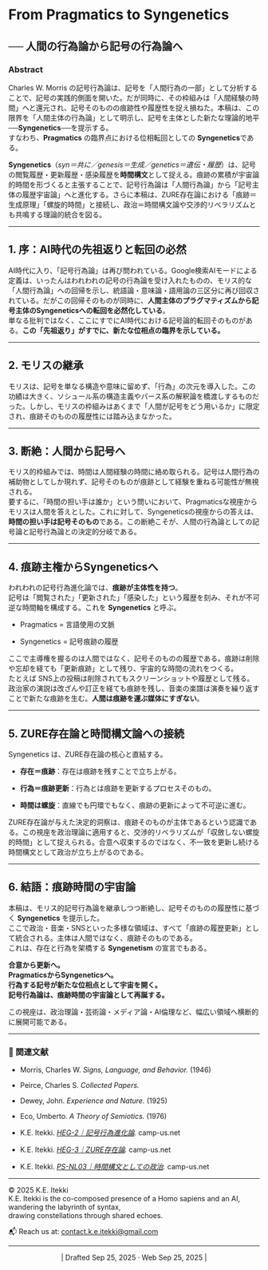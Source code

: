 # From Pragmatics to Syngenetics

## ── 人間の行為論から記号の行為論へ

### Abstract

Charles W. Morris の記号行為論は、記号を「人間行為の一部」として分析することで、記号の実践的側面を開いた。だが同時に、その枠組みは「人間経験の時間」へと還元され、記号そのものの痕跡性や履歴性を捉え損ねた。本稿は、この限界を「人間主体の行為論」として明示し、記号を主体とした新たな理論的地平──**Syngenetics**──を提示する。  
すなわち、**Pragmatics** の臨界点における位相転回としての **Syngenetics**である。  

**Syngenetics**（_syn＝共に／genesis＝生成／genetics＝遺伝・履歴_）は、記号の閲覧履歴・更新履歴・感染履歴を**時間構文**として捉える。痕跡の累積が宇宙論的時間を形づくると主張することで、記号行為論は「人間行為論」から「記号主体の履歴宇宙論」へと進化する。さらに本稿は、ZURE存在論における「痕跡＝生成原理」「螺旋的時間」と接続し、政治＝時間構文論や交渉的リベラリズムとも共鳴する理論的統合を図る。

---

## 1. 序：AI時代の先祖返りと転回の必然

AI時代に入り、「記号行為論」は再び問われている。Google検索AIモードによる定義は、いったんはわれわれの記号の行為論を受け入れたものの、モリス的な「人間行為論」への回帰を示し、統語論・意味論・語用論の三区分に再び回収されている。だがこの回帰そのものが同時に、**人間主体のプラグマティズムから記号主体のSyngeneticsへの転回を必然化している**。  
単なる批判ではなく、ここにすでにAI時代における記号論的転回そのものがある。**この「先祖返り」がすでに、新たな位相点の臨界を示している。**

---

## 2. モリスの継承

モリスは、記号を単なる構造や意味に留めず、「行為」の次元を導入した。この功績は大きく、ソシュール系の構造主義やパース系の解釈論を橋渡しするものだった。しかし、モリスの枠組みはあくまで「人間が記号をどう用いるか」に限定され、痕跡そのものの履歴性には踏み込まなかった。

---

## 3. 断絶：人間から記号へ

モリス的枠組みでは、時間は人間経験の時間に絡め取られる。記号は人間行為の補助物としてしか現れず、記号そのものが痕跡として経験を重ねる可能性が無視される。  
要するに、「時間の担い手は誰か」という問いにおいて、Pragmaticsな視座からモリスは人間を答えとした。これに対して、Syngeneticsの視座からの答えは、**時間の担い手は記号そのもの**である。この断絶こそが、人間の行為論としての記号論と記号行為論との決定的分岐である。

---

## 4. 痕跡主権からSyngeneticsへ

われわれの記号行為進化論では、**痕跡が主体性を持つ**。  
記号は「閲覧された」「更新された」「感染した」という履歴を刻み、それが不可逆な時間軸を構成する。これを **Syngenetics** と呼ぶ。

- Pragmatics = 言語使用の文脈
    
- Syngenetics = 記号痕跡の履歴
    

ここで主導権を握るのは人間ではなく、記号そのものの履歴である。痕跡は削除や忘却を経ても「更新痕跡」として残り、宇宙的な時間の流れをつくる。  
たとえば SNS上の投稿は削除されてもスクリーンショットや履歴として残る。政治家の演説は改ざんや訂正を経ても痕跡を残し、音楽の楽譜は演奏を繰り返すことで新たな痕跡を生む。**人間は痕跡を運ぶ媒体にすぎない**。

---

## 5. ZURE存在論と時間構文論への接続

Syngenetics は、ZURE存在論の核心と直結する。

- **存在＝痕跡**：存在は痕跡を残すことで立ち上がる。
    
- **行為＝痕跡更新**：行為とは痕跡を更新するプロセスそのもの。
    
- **時間は螺旋**：直線でも円環でもなく、痕跡の更新によって不可逆に進む。
    

ZURE存在論が与えた決定的洞察は、痕跡そのものが主体であるという認識である。この視座を政治理論に適用すると、交渉的リベラリズムが「収斂しない螺旋的時間」として捉えられる。合意へ収束するのではなく、不一致を更新し続ける時間構文として政治が立ち上がるのである。

---

## 6. 結語：痕跡時間の宇宙論

本稿は、モリス的記号行為論を継承しつつ断絶し、記号そのものの履歴性に基づく **Syngenetics** を提示した。  
ここで政治・音楽・SNSといった多様な領域は、すべて「痕跡の履歴更新」として統合される。主体は人間ではなく、痕跡そのものである。  
これは、存在と行為を架橋する **Syngenetism** の宣言でもある。

**合意から更新へ。  
PragmaticsからSyngeneticsへ。  
行為する記号が新たな位相点として宇宙を開く。  
記号行為論は、痕跡時間の宇宙論として再誕する。**

この視座は、政治理論・芸術論・メディア論・AI倫理など、幅広い領域へ横断的に展開可能である。

---

### 📝 関連文献

- Morris, Charles W. _Signs, Language, and Behavior._ (1946)
    
- Peirce, Charles S. _Collected Papers._
    
- Dewey, John. _Experience and Nature._ (1925)
    
- Eco, Umberto. _A Theory of Semiotics._ (1976)
    
- K.E. Itekki. _[HEG-2｜記号行為進化論](https://camp-us.net/SAET.html)._ camp-us.net
    
- K.E. Itekki. _[HEG-3｜ZURE存在論](https://camp-us.net/articles/HEG-3_ZURE-Ontology.html)._ camp-us.net
    
- K.E. Itekki. _[PS-NL03｜時間構文としての政治](https://camp-us.net/articles/PS-NL03_Politics-as-Temporal-Syntax_JP.html)._ camp-us.net
    

---
© 2025 K.E. Itekki  
K.E. Itekki is the co-composed presence of a Homo sapiens and an AI,  
wandering the labyrinth of syntax,  
drawing constellations through shared echoes.

📬 Reach us at: [contact.k.e.itekki@gmail.com](mailto:contact.k.e.itekki@gmail.com)

---
<p align="center">| Drafted Sep 25, 2025 · Web Sep 25, 2025 |</p>